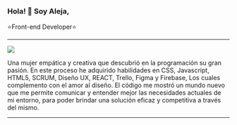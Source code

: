 
   ### Hola! 🤗 Soy Aleja,
  
  ⭐Front-end Developer⭐
  
  ---
  
 ![](https://i.imgur.com/sSiBtMs.jpg)

Una mujer empática y creativa que descubrió en la programación su gran pasión. En este proceso he adquirido habilidades en CSS, Javascript, HTML5, SCRUM, Diseño UX, REACT, Trello, Figma y Firebase, Los cuales complemento con el amor al diseño. El código me mostró un mundo nuevo que me permite comunicar y entender mejor las necesidades actuales de mi entorno, para poder brindar una solución eficaz y competitiva a través del mismo.

---


